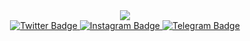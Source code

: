 <div id="header" align="center">
  <img src="https://media.giphy.com/media/fxhF7xoP8e46kwQPso/giphy.gif"/>
</div>
<div id="badges" align="center">
 <a href="https://twitter.com/evalionceagain">
    <img src="https://img.shields.io/badge/twitter-pink?logo=twitter&logoColor=white&style=for-the-badge" alt="Twitter Badge"/>
  </a>
  <a href="https://www.instagram.com/evalionceagain/?next=%2F">
    <img src="https://img.shields.io/badge/instagram-pink?logo=instagram&logoColor=white&style=for-the-badge" alt="Instagram Badge"/>
  </a>
   <a href="https://web.telegram.org/k/#@Evalionceagain">
    <img src="https://img.shields.io/badge/telegram-pink?logo=telegram&logoColor=white&style=for-the-badge" alt="Telegram Badge"/>
  </a>
  </div>
 
